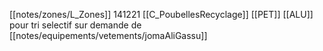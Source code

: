 [[notes/zones/L_Zones]] 
141221 [[C_PoubellesRecyclage]] [[PET]] [[ALU]] pour tri selectif sur demande de [[notes/equipements/vetements/jomaAliGassu]]